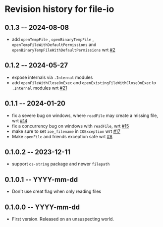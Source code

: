 # Revision history for file-io

## 0.1.3 -- 2024-08-08

* add `openTempFile` , `openBinaryTempFile` , `openTempFileWithDefaultPermissions` and `openBinaryTempFileWithDefaultPermissions` wrt [#2](https://github.com/hasufell/file-io/issues/2)

## 0.1.2 -- 2024-05-27

* expose internals via `.Internal` modules
* add `openFileWithCloseOnExec` and `openExistingFileWithCloseOnExec` to `.Internal` modules wrt [#21](https://github.com/hasufell/file-io/issues/21)

## 0.1.1 -- 2024-01-20

* fix a severe bug on windows, where `readFile` may create a missing file, wrt [#14](https://github.com/hasufell/file-io/issues/14)
* fix a concurrency bug on windows with `readFile`, wrt [#15](https://github.com/hasufell/file-io/issues/15)
* make sure to set `ioe_filename` in `IOException` wrt [#17](https://github.com/hasufell/file-io/issues/17)
* Make `openFile` and friends exception safe wrt [#8](https://github.com/hasufell/file-io/issues/8)

## 0.1.0.2 -- 2023-12-11

* support `os-string` package and newer `filepath`

## 0.1.0.1 -- YYYY-mm-dd

* Don't use creat flag when only reading files

## 0.1.0.0 -- YYYY-mm-dd

* First version. Released on an unsuspecting world.
